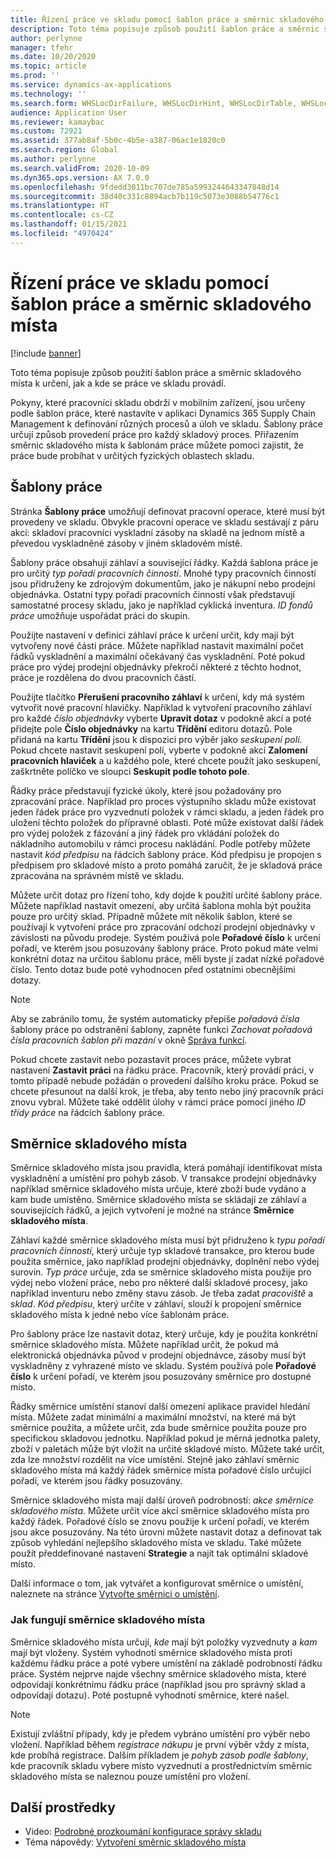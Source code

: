```yaml
---
title: Řízení práce ve skladu pomocí šablon práce a směrnic skladového místa
description: Toto téma popisuje způsob použití šablon práce a směrnic skladového místa k určení, jak a kde se práce ve skladu provádí.
author: perlynne
manager: tfehr
ms.date: 10/20/2020
ms.topic: article
ms.prod: ''
ms.service: dynamics-ax-applications
ms.technology: ''
ms.search.form: WHSLocDirFailure, WHSLocDirHint, WHSLocDirTable, WHSLocDirTableUOM, WHSRFMenuItem, WHSWork, WHSWorkClass, WHSWorkPool, WHSWorkTemplateTable
audience: Application User
ms.reviewer: kamaybac
ms.custom: 72921
ms.assetid: 377ab8af-5b0c-4b5e-a387-06ac1e1820c0
ms.search.region: Global
ms.author: perlynne
ms.search.validFrom: 2020-10-09
ms.dyn365.ops.version: AX 7.0.0
ms.openlocfilehash: 9fdedd3011bc707de785a5993244643347848d14
ms.sourcegitcommit: 38d40c331c8894acb7b119c5073e3088b54776c1
ms.translationtype: HT
ms.contentlocale: cs-CZ
ms.lasthandoff: 01/15/2021
ms.locfileid: "4970424"
---
```

# <a name="control-warehouse-work-by-using-work-templates-and-location-directives"></a>Řízení práce ve skladu pomocí šablon práce a směrnic skladového místa

[!include [banner](../includes/banner.md)]

Toto téma popisuje způsob použití šablon práce a směrnic skladového místa k určení, jak a kde se práce ve skladu provádí.

Pokyny, které pracovníci skladu obdrží v mobilním zařízení, jsou určeny podle šablon práce, které nastavíte v aplikaci Dynamics 365 Supply Chain Management k definování různých procesů a úloh ve skladu. Šablony práce určují způsob provedení práce pro každý skladový proces. Přiřazením směrnic skladového místa k šablonám práce můžete pomoci zajistit, že práce bude probíhat v určitých fyzických oblastech skladu.

## <a name="work-templates"></a>Šablony práce

Stránka **Šablony práce** umožňují definovat pracovní operace, které musí být provedeny ve skladu. Obvykle pracovní operace ve skladu sestávají z páru akcí: skladoví pracovníci vyskladní zásoby na skladě na jednom místě a převedou vyskladněné zásoby v jiném skladovém místě. 

Šablony práce obsahují záhlaví a související řádky. Každá šablona práce je pro určitý *typ pořadí pracovních činností*. Mnohé typy pracovních činností jsou přidruženy ke zdrojovým dokumentům, jako je nákupní nebo prodejní objednávka. Ostatní typy pořadí pracovních činností však představují samostatné procesy skladu, jako je například cyklická inventura. *ID fondů práce* umožňuje uspořádat práci do skupin. 

Použijte nastavení v definici záhlaví práce k určení určit, kdy mají být vytvořeny nové části práce. Můžete například nastavit maximální počet řádků vyskladnění a maximální očekávaný čas vyskladnění. Poté pokud práce pro výdej prodejní objednávky překročí některé z těchto hodnot, práce je rozdělena do dvou pracovních částí.

Použijte tlačítko **Přerušení pracovního záhlaví** k určení, kdy má systém vytvořit nové pracovní hlavičky. Například k vytvoření pracovního záhlaví pro každé _číslo objednávky_ vyberte **Upravit dotaz** v podokně akcí a poté přidejte pole **Číslo objednávky** na kartu **Třídění** editoru dotazů. Pole přidaná na kartu **Třídění** jsou k dispozici pro výběr jako *seskupení polí*. Pokud chcete nastavit seskupení polí, vyberte v podokně akcí **Zalomení pracovních hlaviček** a u každého pole, které chcete použít jako seskupení, zaškrtněte políčko ve sloupci **Seskupit podle tohoto pole**.

Řádky práce představují fyzické úkoly, které jsou požadovány pro zpracování práce. Například pro proces výstupního skladu může existovat jeden řádek práce pro vyzvednutí položek v rámci skladu, a jeden řádek pro uložení těchto položek do přípravné oblasti. Poté může existovat další řádek pro výdej položek z fázování a jiný řádek pro vkládání položek do nákladního automobilu v rámci procesu nakládání. Podle potřeby můžete nastavit *kód předpisu* na řádcích šablony práce. Kód předpisu je propojen s předpisem pro skladové místo a proto pomáhá zaručit, že je skladová práce zpracována na správném místě ve skladu.

Můžete určit dotaz pro řízení toho, kdy dojde k použití určité šablony práce. Můžete například nastavit omezení, aby určitá šablona mohla být použita pouze pro určitý sklad. Případně můžete mít několik šablon, které se používají k vytvoření práce pro zpracování odchozí prodejní objednávky v závislosti na původu prodeje. Systém používá pole **Pořadové číslo** k určení pořadí, ve kterém jsou posuzovány šablony práce. Proto pokud máte velmi konkrétní dotaz na určitou šablonu práce, měli byste jí zadat nízké pořadové číslo. Tento dotaz bude poté vyhodnocen před ostatními obecnějšími dotazy.

> [!NOTE]
> Aby se zabránilo tomu, že systém automaticky přepíše *pořadová čísla* šablony práce po odstranění šablony, zapněte funkci *Zachovat pořadová čísla pracovních šablon při mazání* v okně [Správa funkcí](../../fin-ops-core/fin-ops/get-started/feature-management/feature-management-overview.md).

Pokud chcete zastavit nebo pozastavit proces práce, můžete vybrat nastavení **Zastavit práci** na řádku práce. Pracovník, který provádí práci, v tomto případě nebude požádán o provedení dalšího kroku práce. Pokud se chcete přesunout na další krok, je třeba, aby tento nebo jiný pracovník práci znovu vybral. Můžete také oddělit úlohy v rámci práce pomocí jiného *ID třídy práce* na řádcích šablony práce.

## <a name="location-directives"></a>Směrnice skladového místa

Směrnice skladového místa jsou pravidla, která pomáhají identifikovat místa vyskladnění a umístění pro pohyb zásob. V transakce prodejní objednávky například směrnice skladového místa určuje, které zboží bude vydáno a kam bude umístěno. Směrnice skladového místa se skládají ze záhlaví a souvisejících řádků, a jejich vytvoření je možné na stránce **Směrnice skladového místa**.

Záhlaví každé směrnice skladového místa musí být přidruženo k *typu pořadí pracovních činností*, který určuje typ skladové transakce, pro kterou bude použita směrnice, jako například prodejní objednávky, doplnění nebo výdej surovin. *Typ práce* určuje, zda se směrnice skladového místa použije pro výdej nebo vložení práce, nebo pro některé další skladové procesy, jako například inventuru nebo změny stavu zásob. Je třeba zadat *pracoviště* a *sklad*. *Kód předpisu*, který určíte v záhlaví, slouží k propojení směrnice skladového místa k jedné nebo více šablonám práce. 

Pro šablony práce lze nastavit dotaz, který určuje, kdy je použita konkrétní směrnice skladového místa. Můžete například určit, že pokud má elektronická objednávka původ v prodejní objednávce, zásoby musí být vyskladněny z vyhrazené místo ve skladu. Systém používá pole **Pořadové číslo** k určení pořadí, ve kterém jsou posuzovány směrnice pro dostupné místo.

Řádky směrnice umístění stanoví další omezení aplikace pravidel hledání místa. Můžete zadat minimální a maximální množství, na které má být směrnice použita, a můžete určit, zda bude směrnice použita pouze pro specifickou skladovou jednotku. Například pokud je měrná jednotka palety, zboží v paletách může být vložit na určité skladové místo. Můžete také určit, zda lze množství rozdělit na více umístění. Stejně jako záhlaví směrnic skladového místa má každý řádek směrnice místa pořadové číslo určující pořadí, ve kterém jsou řádky posuzovány.

Směrnice skladového místa mají další úroveň podrobností: *akce směrnice skladového místa*. Můžete určit více akcí směrnice skladového místa pro každý řádek. Pořadové číslo se znovu použije k určení pořadí, ve kterém jsou akce posuzovány. Na této úrovni můžete nastavit dotaz a definovat tak způsob vyhledání nejlepšího skladového místa ve skladu. Také můžete použít předdefinované nastavení **Strategie** a najít tak optimální skladové místo.

Další informace o tom, jak vytvářet a konfigurovat směrnice o umístění, naleznete na stránce [Vytvořte směrnici o umístění](create-location-directive.md).

### <a name="how-location-directives-work"></a>Jak fungují směrnice skladového místa

Směrnice skladového místa určují, *kde* mají být položky vyzvednuty a *kam* mají být vloženy. Systém vyhodnotí směrnice skladového místa proti každému řádku práce a poté vybere umístění na základě podrobností řádku práce. Systém nejprve najde všechny směrnice skladového místa, které odpovídají konkrétnímu řádku práce (například jsou pro správný sklad a odpovídají dotazu). Poté postupně vyhodnotí směrnice, které našel.

> [!NOTE]
> Existují zvláštní případy, kdy je předem vybráno umístění pro výběr nebo vložení. Například během _registrace nákupu_ je první výběr vždy z místa, kde probíhá registrace. Dalším příkladem je *pohyb zásob podle šablony*, kde pracovník skladu vybere místo vyzvednutí a prostřednictvím směrnic skladového místa se naleznou pouze umístění pro vložení.

## <a name="additional-resources"></a>Další prostředky

- Video: [Podrobné prozkoumání konfigurace správy skladu](https://community.dynamics.com/365/b/techtalks/posts/warehouse-management-configuration-deep-dive-october-14-2020)
- Téma nápovědy: [Vytvoření směrnic skladového místa](create-location-directive.md)
